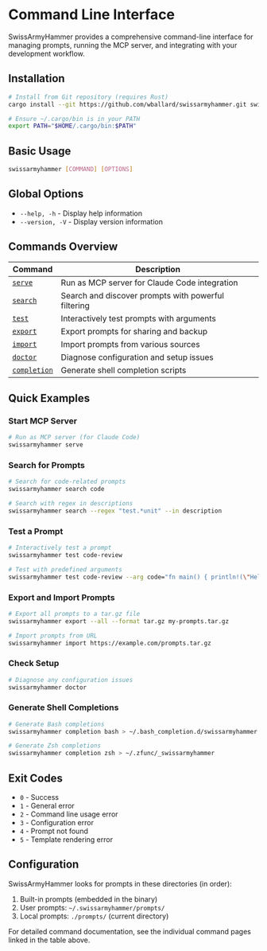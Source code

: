 # Command Line Interface

SwissArmyHammer provides a comprehensive command-line interface for managing prompts, running the MCP server, and integrating with your development workflow.

## Installation

```bash
# Install from Git repository (requires Rust)
cargo install --git https://github.com/wballard/swissarmyhammer.git swissarmyhammer-cli

# Ensure ~/.cargo/bin is in your PATH
export PATH="$HOME/.cargo/bin:$PATH"
```

## Basic Usage

```bash
swissarmyhammer [COMMAND] [OPTIONS]
```

## Global Options

- `--help, -h` - Display help information
- `--version, -V` - Display version information

## Commands Overview

| Command | Description |
|---------|-------------|
| [`serve`](./cli-serve.md) | Run as MCP server for Claude Code integration |
| [`search`](./cli-search.md) | Search and discover prompts with powerful filtering |
| [`test`](./cli-test.md) | Interactively test prompts with arguments |
| [`export`](./cli-export.md) | Export prompts for sharing and backup |
| [`import`](./cli-import.md) | Import prompts from various sources |
| [`doctor`](./cli-doctor.md) | Diagnose configuration and setup issues |
| [`completion`](./cli-completion.md) | Generate shell completion scripts |

## Quick Examples

### Start MCP Server
```bash
# Run as MCP server (for Claude Code)
swissarmyhammer serve
```

### Search for Prompts
```bash
# Search for code-related prompts
swissarmyhammer search code

# Search with regex in descriptions
swissarmyhammer search --regex "test.*unit" --in description
```

### Test a Prompt
```bash
# Interactively test a prompt
swissarmyhammer test code-review

# Test with predefined arguments
swissarmyhammer test code-review --arg code="fn main() { println!(\"Hello\"); }"
```

### Export and Import Prompts
```bash
# Export all prompts to a tar.gz file
swissarmyhammer export --all --format tar.gz my-prompts.tar.gz

# Import prompts from URL
swissarmyhammer import https://example.com/prompts.tar.gz
```

### Check Setup
```bash
# Diagnose any configuration issues
swissarmyhammer doctor
```

### Generate Shell Completions
```bash
# Generate Bash completions
swissarmyhammer completion bash > ~/.bash_completion.d/swissarmyhammer

# Generate Zsh completions
swissarmyhammer completion zsh > ~/.zfunc/_swissarmyhammer
```

## Exit Codes

- `0` - Success
- `1` - General error
- `2` - Command line usage error
- `3` - Configuration error
- `4` - Prompt not found
- `5` - Template rendering error

## Configuration

SwissArmyHammer looks for prompts in these directories (in order):

1. Built-in prompts (embedded in the binary)
2. User prompts: `~/.swissarmyhammer/prompts/`
3. Local prompts: `./prompts/` (current directory)

For detailed command documentation, see the individual command pages linked in the table above.
